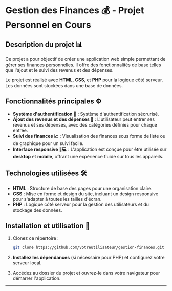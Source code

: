 # **Gestion des Finances 💰 - Projet Personnel en Cours**

## **Description du projet 📊**

Ce projet a pour objectif de créer une application web simple permettant de gérer ses finances personnelles. Il offre des fonctionnalités de base telles que l'ajout et le suivi des revenus et des dépenses.

Le projet est réalisé avec **HTML**, **CSS**, et **PHP** pour la logique côté serveur. Les données sont stockées dans une base de données.

## **Fonctionnalités principales ⚙️**

- **Système d'authentification 💸** : Système d'authentification sécrurisé.
- **Ajout des revenus et des dépenses 💸** : L'utilisateur peut entrer ses revenus et ses dépenses, avec des catégories définies pour chaque entrée.
- **Suivi des finances 📈** : Visualisation des finances sous forme de liste ou de graphique pour un suivi facile.
- **Interface responsive 📱💻** : L'application est conçue pour être utilisée sur **desktop** et **mobile**, offrant une expérience fluide sur tous les appareils.

## **Technologies utilisées 🛠️**

- **HTML** : Structure de base des pages pour une organisation claire.
- **CSS** : Mise en forme et design du site, incluant un design responsive pour s'adapter à toutes les tailles d'écran.
- **PHP** : Logique côté serveur pour la gestion des utilisateurs et du stockage des données.

## **Installation et utilisation 🔧**

1. Clonez ce répertoire :
   ```bash
   git clone https://github.com/votreutilisateur/gestion-finances.git
   ```

2. **Installez les dépendances** (si nécessaire pour PHP) et configurez votre serveur local.
3. Accédez au dossier du projet et ouvrez-le dans votre navigateur pour démarrer l'application.

---

